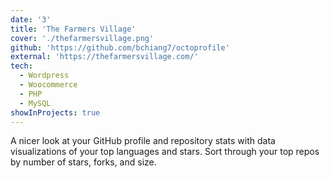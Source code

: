 ```yaml
---
date: '3'
title: 'The Farmers Village'
cover: './thefarmersvillage.png'
github: 'https://github.com/bchiang7/octoprofile'
external: 'https://thefarmersvillage.com/'
tech:
  - Wordpress
  - Woocommerce
  - PHP
  - MySQL
showInProjects: true
---
```


A nicer look at your GitHub profile and repository stats with data visualizations of your top languages and stars. Sort through your top repos by number of stars, forks, and size.
